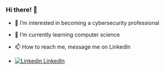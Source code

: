 ### Hi there! 👋

- 👀 I’m interested in becoming a cybersecurity professional
- 🌱 I’m currently learning computer science
- 📫 How to reach me, message me on LinkedIn

-  [![Linkedin](https://i.sstatic.net/gVE0j.png) LinkedIn](www.linkedin.com/in/matthew-keaton-132810)
&nbsp;


<!---
mkeaton08/mkeaton08 is a ✨ special ✨ repository because its `README.md` (this file) appears on your GitHub profile.
You can click the Preview link to take a look at your changes.
--->

